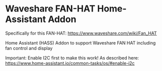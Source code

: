 # Waveshare FAN-HAT Home-Assistant Addon

Specifically for this FAN-HAT: https://www.waveshare.com/wiki/Fan_HAT

Home Assistant (HASS) Addon to support Waveshare FAN HAT including fan control and display

Important: Enable I2C first to make this work! As described here: https://www.home-assistant.io/common-tasks/os/#enable-i2c